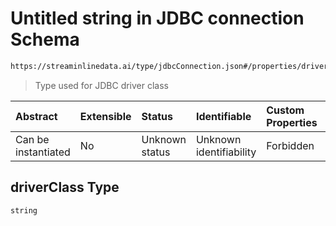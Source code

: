 # Untitled string in JDBC connection Schema

```txt
https://streaminlinedata.ai/type/jdbcConnection.json#/properties/driverClass
```



> Type used for JDBC driver class

| Abstract            | Extensible | Status         | Identifiable            | Custom Properties | Additional Properties | Access Restrictions | Defined In                                                                            |
| :------------------ | :--------- | :------------- | :---------------------- | :---------------- | :-------------------- | :------------------ | :------------------------------------------------------------------------------------ |
| Can be instantiated | No         | Unknown status | Unknown identifiability | Forbidden         | Allowed               | none                | [jdbcConnection.json*](../out/schema/type/jdbcConnection.json "open original schema") |

## driverClass Type

`string`
